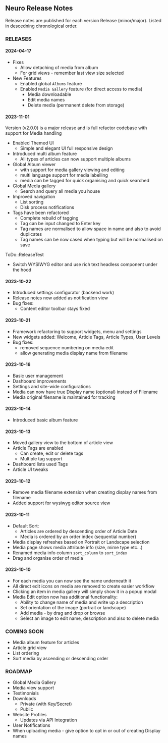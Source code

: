 ## Neuro Release Notes
Release notes are published for each version Release (minor/major). Listed in descedning chronological order. 

### RELEASES

#### 2024-04-17
- Fixes
  - Allow detaching of media from album
  - For grid views - remember last view size selected
- New Features
  - Enabled global `Albums` feature
  - Enabled `Media Gallery` feature (for direct access to media)
    - Media downloadable
    - Edit media names
    - Delete media (permanent delete from storage)

#### 2023-11-01
Version (v2.0.0) is a major release and is full refactor codebase with support for Media handling 
- Enabled Themed UI
  - Simple and elegant UI full responsive design
- Introduced multi album feature
  - All types of articles can now support multiple albums 
- Global Album viewer
  - with support for media gallery viewing and editing
  - multi language support for media labelling
  - media can be tagged for quick organising and quick searched
- Global Media gallery
  - Search and query all media you house
- Improved navigation
  - List sorting 
  - Disk process notifications
- Tags have been refactored
  - Complete rebuild of tagging
  - Tag can be input changed to Enter key
  - Tag names are normalised to allow space in name and also to avoid duplicates
  - Tag names can be now cased when typing but will be normalised on save 

ToDo::ReleaseTest
- Switch WYSIWYG editor and use rich text headless component under the hood

#### 2023-10-22
- Introduced settings configurator (backend work)
- Release notes now added as notification view 
- Bug fixes:
  - Content editor toolbar stays fixed
#### 2023-10-21
- Framework refactoring to support widgets, menu and settings
- New widgets added: Welcome, Article Tags, Article Types, User Levels
- Bug fixes:
  - removed sequence numbering on media edit
  - allow generating media display name from filename

#### 2023-10-16
- Basic user management
- Dashboard improvements
- Settings and site-wide configurations
- Media can now have true Display name (optional) instead of Filename
- Media original filename is maintained for tracking

#### 2023-10-14
- Introduced basic album feature

#### 2023-10-13
- Moved gallery view to the bottom of article view
- Article Tags are enabled 
  - Can create, edit or delete tags 
  - Multiple tag support
- Dashboard lists used Tags
- Article UI tweaks

#### 2023-10-12
- Remove media filename extension when creating display names from filename
- Added support for wysiwyg editor source view

#### 2023-10-11
- Default Sort: 
  - Articles are ordered by descending order of Article Date
  - Media is ordered by an order index (sequential number) 
- Media display refreshes based on Portrait or Landscape selection
- Media page shows media attribute info (size, mime type etc...)
- Renamed media info column `sort_column` to `sort_index`
- Drag and organise order of media 

#### 2023-10-10
- For each media you can now see the name underneath it 
- All direct edit icons on media are removed to create easier workflow
- Clicking an item in media gallery will simply show it in a popup modal 
- Media Edit option now has additional functionality:
  - Ability to change name of media and write up a description 
  - Set orientation of the image (portrait or landscape)
  - Add media - by drag and drop or browse
  - Select an image to edit name, description and also to delete media

### COMING SOON
- Media album feature for articles
- Article grid view
- List ordering
- Sort media by ascending or descending order

### ROADMAP
- Global Media Gallery
- Media view support
- Testimonials
- Downloads
  - Private (with Key/Secret)
  - Public
- Website Profiles
  - Updates via API Integration
- User Notifications
- When uploading media - give option to opt in or out of creating Display names
